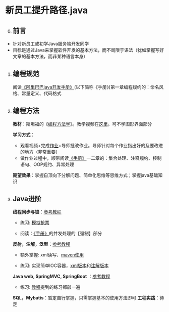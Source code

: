 # 新员工提升路径.java

0. ## 前言
- 针对新员工或初学Java服务端开发同学
- 目标是通过Java来掌握软件开发的基本方法，而不局限于语法（犹如掌握写好文章的基本方法，而非某种语言本身）
1. ## 编程规范
   
    阅读[《阿里巴巴java开发手册》](https://github.com/qinqiang2000/new_staff_promotion/blob/master/%E9%98%BF%E9%87%8C%E5%B7%B4%E5%B7%B4Java%E5%BC%80%E5%8F%91%E6%89%8B%E5%86%8C.pdf)(以下简称《手册》)第一章编程规约的：命名风格、常量定义、代码格式

2. ## 编程方法
   
   **教材**：斯坦福的《[编程方法学](http://web.stanford.edu/class/cs106a/)》。教学视频在[这里](https://www.bilibili.com/video/av8048664?from=search&seid=4584313577270804135)。可不学图形界面部分
   
   **学习方式**：
   
   - 观看视频+完成[作业](https://github.com/qinqiang2000/new_staff_promotion/tree/master/%E6%96%AF%E5%9D%A6%E7%A6%8F_%E7%BC%96%E7%A8%8B%E6%96%B9%E6%B3%95%E5%AD%A6_%E4%BD%9C%E4%B8%9A)+导师批改作业。导师针对每个作业指出好的及要改进的地方（非常重要）
   - 做作业过程中，顺带阅读[《手册》](https://github.com/qinqiang2000/new_staff_promotion/blob/master/%E9%98%BF%E9%87%8C%E5%B7%B4%E5%B7%B4Java%E5%BC%80%E5%8F%91%E6%89%8B%E5%86%8C.pdf)一二章的：集合处理、注释规约、控制语句、OOP规约、异常处理
   
   **期望效果**：掌握自顶向下分解问题、简单化思维等思维方式；掌握java基础知识

3. ## Java进阶
   
   **线程同步与锁**：[参考教程](http://c.biancheng.net/java/140/)
   
   - 练习: [模拟抢票](https://github.com/qinqiang2000/new_staff_promotion/blob/master/%E5%A4%9A%E7%BA%BF%E7%A8%8B%E4%BD%9C%E4%B8%9A_%E6%A8%A1%E6%8B%9F%E6%8A%A2%E7%A5%A8.pdf)
   
   - 阅读：[《手册》](https://github.com/qinqiang2000/new_staff_promotion/blob/master/%E9%98%BF%E9%87%8C%E5%B7%B4%E5%B7%B4Java%E5%BC%80%E5%8F%91%E6%89%8B%E5%86%8C.pdf)的并发处理的【强制】部分
   
   **反射，注解，泛型**：[参考教程](https://www.liaoxuefeng.com/wiki/1252599548343744/1255945147512512)
   
   - 额外掌握:    xml读写、[maven使用](https://www.cnblogs.com/hzg110/p/6936101.html)
   
   - 练习: 实现简单IOC容器，[xml版本](https://github.com/qinqiang2000/new_staff_promotion/tree/master/IOC_container/IOCDemo_v1_xml)和[注解版本](https://github.com/qinqiang2000/new_staff_promotion/tree/master/IOC_container/IOCDemo_v2_annotation)
   
   **Java web, SpringMVC, SpringBoot** ：[参考教程](https://www.jianshu.com/p/c509a8b025d7)
   
   - 练习: [教程](https://www.jianshu.com/p/c509a8b025d7)提到的练习都敲一遍
   
   **SQL，Mybatis**：暂定自行掌握，只需掌握基本的使用方法即可
   **工程实践**：待定
